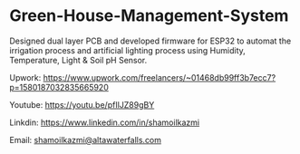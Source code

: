 # Green-House-Management-System
Designed dual layer PCB and developed firmware for ESP32 to automat the irrigation process and artificial lighting process using Humidity, Temperature, Light &amp; Soil pH Sensor.

Upwork: https://www.upwork.com/freelancers/~01468db99ff3b7ecc7?p=1580187032835665920

Youtube: https://youtu.be/pfIlJZ89gBY

Linkdin: https://www.linkedin.com/in/shamoilkazmi

Email: shamoilkazmi@altawaterfalls.com
